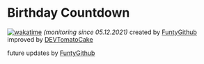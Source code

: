 # Birthday Countdown
[![wakatime](https://wakatime.com/badge/user/6dcad35f-5e14-44f1-8e50-62062cfd7011/project/f9c2dfc8-6e90-4446-9c7e-fd1428b085e4.svg)](https://wakatime.com/badge/user/6dcad35f-5e14-44f1-8e50-62062cfd7011/project/f9c2dfc8-6e90-4446-9c7e-fd1428b085e4) *(monitoring since 05.12.2021)*
created by [FuntyGithub]( https://github.com/FuntyGithub )  
improved by [DEVTomatoCake]( https://github.com/DEVTomatoCake/GeburtstagsCounter )  

future updates by [FuntyGithub]( https://github.com/FuntyGithub )  
